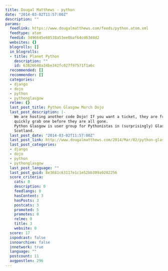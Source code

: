 ```yaml
---
title: Dougal Matthews - python
date: "2014-03-02T11:57:00Z"
description: ""
params:
  feedlink: https://www.dougalmatthews.com/feeds/python.atom.xml
  feedtype: atom
  feedid: 3496645e60538a53ee0baf64cd63d4d2
  websites: {}
  blogrolls: []
  in_blogrolls:
  - title: Planet Python
    description: ""
    id: 63826648a34be342fc027f97571f1a6c
  recommended: []
  recommender: []
  categories:
  - django
  - dojo
  - python
  - pythonglasgow
  relme: {}
  last_post_title: Python Glasgow March Dojo
  last_post_description: |-
    We are hosting another code Dojo! If you want a ticket, they are free, so
    quickly grab one before they are all gone.
    Python Glasgow is user group for Pythonistas in (surprisingly) Glasgow,
    Scotland.
  last_post_date: "2014-03-02T11:57:00Z"
  last_post_link: http://www.dougalmatthews.com/2014/Mar/02/python-glasgow-march-dojo/
  last_post_categories:
  - django
  - dojo
  - python
  - pythonglasgow
  last_post_language: ""
  last_post_guid: 8e3681c63117e1c1e52bb309a9202256
  score_criteria:
    cats: 0
    description: 0
    feedlangs: 0
    hasContent: 3
    hasPosts: 3
    postcats: 3
    promoted: 5
    promotes: 0
    relme: 0
    title: 3
    website: 0
  score: 17
  ispodcast: false
  isnoarchive: false
  innetwork: true
  language: ""
  postcount: 11
  avgpostlen: 296
---
```

